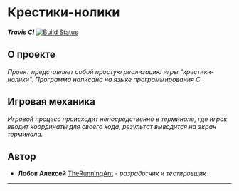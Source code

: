 # Крестики-нолики
***Travis CI*** [![Build Status](https://travis-ci.org/TheRunningAnt/TRPO.svg?branch=master)](https://travis-ci.org/TheRunningAnt/TRPO)
## O проекте
*Проект представляет собой простую реализацию игры "крестики-нолики". Программа написана на языке программирования C.*
## Игровая механика
*Игровой процесс происходит непосредственно в терминале, где игрок вводит координаты для своего хода, результат выводится на экран терминала.*
## Автор
* **Лобов Алексей** [TheRunningAnt](https://github.com/TheRunningAnt) - *разработчик и тестировщик*
***
